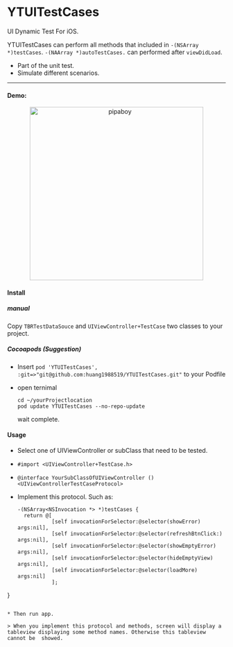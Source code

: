 # YTUITestCases
UI Dynamic Test For iOS.

YTUITestCases can perform all methods that included in `-(NSArray *)testCases`.
`-(NAArray *)autoTestCases.` can performed after `viewDidLoad`.

* Part of the unit test.
* Simulate different scenarios.

---
#### Demo:

<p align="center">
<img src="https://github.com/huang1988519/YTUITestCases/blob/master/images/UITest.gif" alt="pipaboy" title="YTUITestCases" width="400"/>

</p>

#### Install
##### manual

Copy `TBRTestDataSouce` and `UIViewController+TestCase` two classes to your project.

##### Cocoapods (Suggestion)

* Insert `pod 'YTUITestCases', :git=>"git@github.com:huang1988519/YTUITestCases.git"` to your Podfile
* open ternimal

  `cd ~/yourProjectlocation`  
  `pod update YTUITestCases --no-repo-update`

  wait complete.

#### Usage

* Select one of UIViewController or subClass that need to be tested.

* `#import <UIViewController+TestCase.h>`
* ```@interface YourSubClassOfUIViewController ()<UIViewControllerTestCaseProtocol>```
* Implement this protocol. Such as:
  ```
  -(NSArray<NSInvocation *> *)testCases {
    return @[
             [self invocationForSelector:@selector(showError) args:nil],
             [self invocationForSelector:@selector(refreshBtnClick:) args:nil],
             [self invocationForSelector:@selector(showEmptyError) args:nil],
             [self invocationForSelector:@selector(hideEmptyView) args:nil],
             [self invocationForSelector:@selector(loadMore) args:nil]
             ];
}
  ```

* Then run app.

> When you implement this protocol and methods, screen will display a tableview displaying some method names. Otherwise this tableview cannot be  showed.
